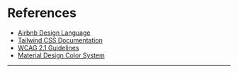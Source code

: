 # References

- [Airbnb Design Language](https://airbnb.design/)
- [Tailwind CSS Documentation](https://tailwindcss.com/docs)
- [WCAG 2.1 Guidelines](https://www.w3.org/WAI/WCAG21/quickref/)
- [Material Design Color System](https://material.io/design/color/the-color-system.html)

---
